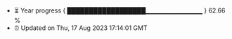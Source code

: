 - ⏳ Year progress { ██████████████████▁▁▁▁▁▁▁▁▁▁▁▁ } 62.66 %
- ⏰ Updated on Thu, 17 Aug 2023 17:14:01 GMT

